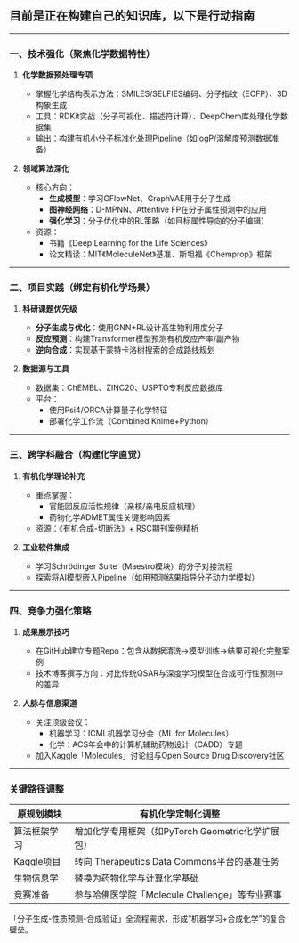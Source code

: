 ## 目前是正在构建自己的知识库，以下是行动指南

---

### **一、技术强化（聚焦化学数据特性）**
1. **化学数据预处理专项**  
   - 掌握化学结构表示方法：SMILES/SELFIES编码、分子指纹（ECFP）、3D构象生成  
   - 工具：RDKit实战（分子可视化、描述符计算）、DeepChem库处理化学数据集  
   - 输出：构建有机小分子标准化处理Pipeline（如logP/溶解度预测数据准备）

2. **领域算法深化**  
   - 核心方向：  
     - **生成模型**：学习GFlowNet、GraphVAE用于分子生成  
     - **图神经网络**：D-MPNN、Attentive FP在分子属性预测中的应用  
     - **强化学习**：分子优化中的RL策略（如目标属性导向的分子编辑）  
   - 资源：  
     - 书籍《Deep Learning for the Life Sciences》  
     - 论文精读：MIT《MoleculeNet》基准、斯坦福《Chemprop》框架

---

### **二、项目实践（绑定有机化学场景）**
1. **科研课题优先级**  
   - **分子生成与优化**：使用GNN+RL设计高生物利用度分子  
   - **反应预测**：构建Transformer模型预测有机反应产率/副产物  
   - **逆向合成**：实现基于蒙特卡洛树搜索的合成路线规划  

2. **数据源与工具**  
   - 数据集：ChEMBL、ZINC20、USPTO专利反应数据库  
   - 平台：  
     - 使用Psi4/ORCA计算量子化学特征  
     - 部署化学工作流（Combined Knime+Python）

---

### **三、跨学科融合（构建化学直觉）** 
1. **有机化学理论补充**  
   - 重点掌握：  
     - 官能团反应活性规律（亲核/亲电反应机理）  
     - 药物化学ADMET属性关键影响因素  
   - 资源：《有机合成-切断法》+ RSC期刊案例精析

2. **工业软件集成**  
   - 学习Schrödinger Suite（Maestro模块）的分子对接流程  
   - 探索将AI模型嵌入Pipeline（如用预测结果指导分子动力学模拟）

---

### **四、竞争力强化策略**
1. **成果展示技巧**  
   - 在GitHub建立专题Repo：包含从数据清洗→模型训练→结果可视化完整案例  
   - 技术博客撰写方向：对比传统QSAR与深度学习模型在合成可行性预测中的差异

2. **人脉与信息渠道**  
   - 关注顶级会议：  
     - 机器学习：ICML机器学习分会（ML for Molecules）  
     - 化学：ACS年会中的计算机辅助药物设计（CADD）专题  
   - 加入Kaggle「Molecules」讨论组与Open Source Drug Discovery社区

---

### **关键路径调整**
| 原规划模块 | 有机化学定制化调整 |
|------------|--------------------|
| 算法框架学习 | 增加化学专用框架（如PyTorch Geometric化学扩展包） |  
| Kaggle项目 | 转向 Therapeutics Data Commons平台的基准任务 |  
| 生物信息学 | 替换为药物化学与计算化学基础 |  
| 竞赛准备 | 参与哈佛医学院「Molecule Challenge」等专业赛事 |

「分子生成-性质预测-合成验证」全流程需求，形成“机器学习+合成化学”的复合壁垒。